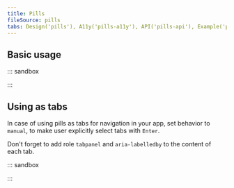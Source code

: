 ```yaml
---
title: Pills
fileSource: pills
tabs: Design('pills'), A11y('pills-a11y'), API('pills-api'), Example('pills-code'), Changelog('pills-changelog')
---
```


## Basic usage

::: sandbox

<script lang="tsx">
  export Demo from './examples/basic_example.tsx';
</script>

:::

## Using as tabs

In case of using pills as tabs for navigation in your app, set behavior to `manual`, to make user explicitly select tabs with `Enter`. 

Don't forget to add role `tabpanel` and `aria-labelledby` to the content of each tab.

::: sandbox

<script lang="tsx">
  export Demo from './examples/tabs_example.tsx';
</script>

:::
